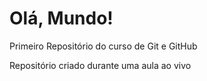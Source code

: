 # Olá, Mundo!
 Primeiro Repositório do curso de Git e GitHub

Repositório criado durante uma aula ao vivo